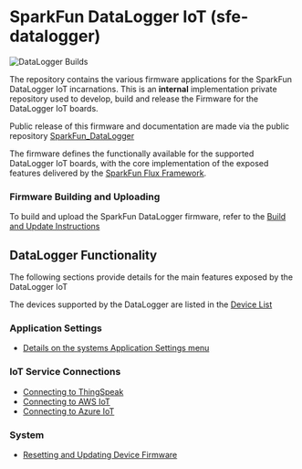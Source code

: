 # SparkFun DataLogger IoT (sfe-datalogger)

![DataLogger Builds](https://github.com/sparkfun/sfe-datalogger/actions/workflows/build-datalogger-iot.yml/badge.svg)

The repository contains the various firmware applications for the SparkFun DataLogger IoT incarnations. This is an **internal** implementation private repository used to develop, build and release the Firmware for the DataLogger IoT boards.

Public release of this firmware and documentation are made via the public repository [SparkFun_DataLogger](https//github.com/sparkfun/SparkFun_DataLogger)

The firmware defines the functionally available for the supported  DataLogger IoT boards, with the core implementation of the exposed features delivered by the [SparkFun Flux Framework](https://github.com/sparkfun/SparkFun_Flux).

### Firmware Building and Uploading

To build and upload the SparkFun DataLogger firmware, refer to the [Build and Update Instructions](docs/build_update.md)

## DataLogger Functionality

The following sections provide details for the main features exposed by the DataLogger IoT

The devices supported by the DataLogger are listed in the [Device List](docs/supported_devices.md)

### Application Settings
* [Details on the systems Application Settings menu](https://github.com/sparkfun/sfe-datalogger/blob/main/docs/act_app_settings.md)

### IoT Service Connections

* [Connecting to ThingSpeak](https://github.com/sparkfun/SparkFun_Flux/blob/main/docs/iot_thingspeak.md)
* [Connecting to AWS IoT](https://github.com/sparkfun/SparkFun_Flux/blob/main/docs/iot_aws.md)
* [Connecting to Azure IoT](https://github.com/sparkfun/SparkFun_Flux/blob/main/docs/iot_azure.md)

### System

* [Resetting and Updating Device Firmware](https://github.com/sparkfun/SparkFun_Flux/blob/main/docs/act_sysfirmware.md)
